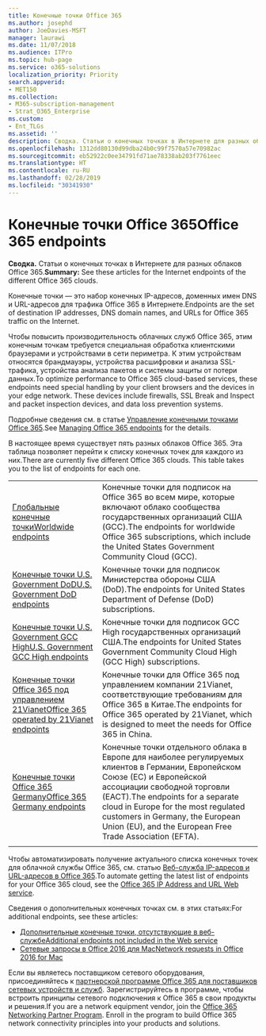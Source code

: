 ```yaml
---
title: Конечные точки Office 365
ms.author: josephd
author: JoeDavies-MSFT
manager: laurawi
ms.date: 11/07/2018
ms.audience: ITPro
ms.topic: hub-page
ms.service: o365-solutions
localization_priority: Priority
search.appverid:
- MET150
ms.collection:
- M365-subscription-management
- Strat_O365_Enterprise
ms.custom:
- Ent_TLGs
ms.assetid: ''
description: Сводка. Статьи о конечных точках в Интернете для разных облаков Office 365.
ms.openlocfilehash: 1312dd80130d99dba24b0c99f7570a57e70982ac
ms.sourcegitcommit: eb52922c0ee34791fd71ae78338ab203f7761eec
ms.translationtype: HT
ms.contentlocale: ru-RU
ms.lasthandoff: 02/28/2019
ms.locfileid: "30341930"
---
```

# <a name="office-365-endpoints"></a><span data-ttu-id="792e9-103">Конечные точки Office 365</span><span class="sxs-lookup"><span data-stu-id="792e9-103">Office 365 endpoints</span></span>

<span data-ttu-id="792e9-104">**Сводка.** Статьи о конечных точках в Интернете для разных облаков Office 365.</span><span class="sxs-lookup"><span data-stu-id="792e9-104">**Summary:** See these articles for the Internet endpoints of the different Office 365 clouds.</span></span>
  
<span data-ttu-id="792e9-105">Конечные точки — это набор конечных IP-адресов, доменных имен DNS и URL-адресов для трафика Office 365 в Интернете.</span><span class="sxs-lookup"><span data-stu-id="792e9-105">Endpoints are the set of destination IP addresses, DNS domain names, and URLs for Office 365 traffic on the Internet.</span></span> 

<span data-ttu-id="792e9-p101">Чтобы повысить производительность облачных служб Office 365, этим конечным точкам требуется специальная обработка клиентскими браузерами и устройствами в сети периметра. К этим устройствам относятся брандмауэры, устройства расшифровки и анализа SSL-трафика, устройства анализа пакетов и системы защиты от потери данных.</span><span class="sxs-lookup"><span data-stu-id="792e9-p101">To optimize performance to Office 365 cloud-based services, these endpoints need special handling by your client browsers and the devices in your edge network. These devices include firewalls, SSL Break and Inspect and packet inspection devices, and data loss prevention systems.</span></span>

<span data-ttu-id="792e9-108">Подробные сведения см. в статье [Управление конечными точками Office 365](managing-office-365-endpoints.md).</span><span class="sxs-lookup"><span data-stu-id="792e9-108">See [Managing Office 365 endpoints](managing-office-365-endpoints.md) for the details.</span></span>

<span data-ttu-id="792e9-p102">В настоящее время существует пять разных облаков Office 365. Эта таблица позволяет перейти к списку конечных точек для каждого из них.</span><span class="sxs-lookup"><span data-stu-id="792e9-p102">There are currently five different Office 365 clouds. This table takes you to the list of endpoints for each one.</span></span>

|||
|:-------|:-----|
| [<span data-ttu-id="792e9-111">Глобальные конечные точки</span><span class="sxs-lookup"><span data-stu-id="792e9-111">Worldwide endpoints</span></span>](urls-and-ip-address-ranges.md) | <span data-ttu-id="792e9-112">Конечные точки для подписок на Office 365 во всем мире, которые включают облако сообщества государственных организаций США (GCC).</span><span class="sxs-lookup"><span data-stu-id="792e9-112">The endpoints for worldwide Office 365 subscriptions, which include the United States Government Community Cloud (GCC).</span></span> |
| [<span data-ttu-id="792e9-113">Конечные точки U.S. Government DoD</span><span class="sxs-lookup"><span data-stu-id="792e9-113">U.S. Government DoD endpoints</span></span>](office-365-u-s-government-dod-endpoints.md) | <span data-ttu-id="792e9-114">Конечные точки для подписок Министерства обороны США (DoD).</span><span class="sxs-lookup"><span data-stu-id="792e9-114">The endpoints for United States Department of Defense (DoD) subscriptions.</span></span> |
| [<span data-ttu-id="792e9-115">Конечные точки U.S. Government GCC High</span><span class="sxs-lookup"><span data-stu-id="792e9-115">U.S. Government GCC High endpoints</span></span>](office-365-u-s-government-gcc-high-endpoints.md) | <span data-ttu-id="792e9-116">Конечные точки для подписок GCC High государственных организаций США.</span><span class="sxs-lookup"><span data-stu-id="792e9-116">The endpoints for United States Government Community Cloud High (GCC High) subscriptions.</span></span> |
| [<span data-ttu-id="792e9-117">Конечные точки Office 365 под управлением 21Vianet</span><span class="sxs-lookup"><span data-stu-id="792e9-117">Office 365 operated by 21Vianet endpoints</span></span>](urls-and-ip-address-ranges-21vianet.md) | <span data-ttu-id="792e9-118">Конечные точки для Office 365 под управлением компании 21Vianet, соответствующие требованиям для Office 365 в Китае.</span><span class="sxs-lookup"><span data-stu-id="792e9-118">The endpoints for Office 365 operated by 21Vianet, which is designed to meet the needs for Office 365 in China.</span></span> |
| [<span data-ttu-id="792e9-119">Конечные точки Office 365 Germany</span><span class="sxs-lookup"><span data-stu-id="792e9-119">Office 365 Germany endpoints</span></span>](office-365-germany-endpoints.md) | <span data-ttu-id="792e9-120">Конечные точки отдельного облака в Европе для наиболее регулируемых клиентов в Германии, Европейском Союзе (ЕС) и Европейской ассоциации свободной торговли (ЕАСТ).</span><span class="sxs-lookup"><span data-stu-id="792e9-120">The endpoints for a separate cloud in Europe for the most regulated customers in Germany, the European Union (EU), and the European Free Trade Association (EFTA).</span></span> |
|||

<span data-ttu-id="792e9-121">Чтобы автоматизировать получение актуального списка конечных точек для облачной службы Office 365, см. статью [Веб-служба IP-адресов и URL-адресов в Office 365](office-365-ip-web-service.md).</span><span class="sxs-lookup"><span data-stu-id="792e9-121">To automate getting the latest list of endpoints for your Office 365 cloud, see the [Office 365 IP Address and URL Web service](office-365-ip-web-service.md).</span></span>

<span data-ttu-id="792e9-122">Сведения о дополнительных конечных точках см. в этих статьях:</span><span class="sxs-lookup"><span data-stu-id="792e9-122">For additional endpoints, see these articles:</span></span>

- [<span data-ttu-id="792e9-123">Дополнительные конечные точки, отсутствующие в веб-службе</span><span class="sxs-lookup"><span data-stu-id="792e9-123">Additional endpoints not included in the Web service</span></span>](additional-office365-ip-addresses-and-urls.md)
- [<span data-ttu-id="792e9-124">Сетевые запросы в Office 2016 для Mac</span><span class="sxs-lookup"><span data-stu-id="792e9-124">Network requests in Office 2016 for Mac</span></span>](network-requests-in-office-2016-for-mac.md)

<span data-ttu-id="792e9-p103">Если вы являетесь поставщиком сетевого оборудования, присоединяйтесь к [партнерской программе Office 365 для поставщиков сетевых устройств и служб](office-365-networking-partner-program.md). Зарегистрируйтесь в программе, чтобы встроить принципы сетевого подключения к Office 365 в свои продукты и решения.</span><span class="sxs-lookup"><span data-stu-id="792e9-p103">If you are a network equipment vendor, join the [Office 365 Networking Partner Program](office-365-networking-partner-program.md). Enroll in the program to build Office 365 network connectivity principles into your products and solutions.</span></span> 
